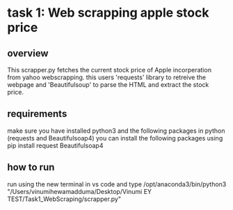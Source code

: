 # task 1: Web scrapping apple stock price 

## overview
This scrapper.py fetches the current stock price of Apple incorperation from yahoo webscrapping. this users 'requests' library to retreive the webpage and 'Beautifulsoup' to parse the HTML and extract the stock price. 

## requirements
make sure you have installed python3 and the following packages in python (requests and Beautifulsoap4)
you can install the following packages using pip install request Beautifulsoap4

## how to run
run using the new terminal in vs code and type /opt/anaconda3/bin/python3 "/Users/vinumihewamadduma/Desktop/Vinumi EY TEST/Task1_WebScraping/scrapper.py"